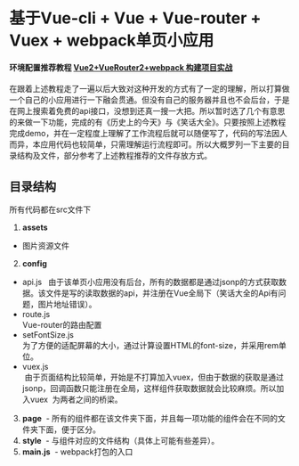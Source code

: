 # 基于Vue-cli + Vue + Vue-router + Vuex + webpack单页小应用
#### 环境配置推荐教程 [Vue2+VueRouter2+webpack 构建项目实战](http://blog.csdn.net/ycm_920414/article/details/61913385)

在跟着上述教程走了一遍以后大致对这种开发的方式有了一定的理解，所以打算做一个自己的小应用进行一下融会贯通。但没有自己的服务器并且也不会后台，于是
在网上搜索着免费的api接口，没想到还真一搜一大把。所以暂时选了几个有意思的来做一下功能，完成的有《历史上的今天》与《笑话大全》。只要按照上述教程完成demo，并在一定程度上理解了工作流程后就可以随便写了，代码的写法因人而异，本应用代码也较简单，只需理解运行流程即可。所以大概罗列一下主要的目录结构及文件，部分参考了上述教程推荐的文件存放方式。
## 目录结构
所有代码都在src文件下

1. **assets**
 - 图片资源文件
2. **config**
 - api.js  
 由于该单页小应用没有后台，所有的数据都是通过jsonp的方式获取数据。该文件是写的读取数据的api，并注册在Vue全局下（笑话大全的Api有问题，图片地址错误）。
- route.js  
 Vue-router的路由配置
- setFontSize.js  
 为了方便的适配屏幕的大小，通过计算设置HTML的font-size，并采用rem单位。
- vuex.js  
  由于页面结构比较简单，开始是不打算加入vuex，但由于数据的获取是通过jsonp，回调函数只能注册在全局，这样组件获取数据就会比较麻烦。所以加入vuex
  为两者之间的桥梁。
3. **page**
  - 所有的组件都在该文件夹下面，并且每一项功能的组件会在不同的文件夹下面，便于区分。
4. **style**
  - 与组件对应的文件结构（具体上可能有些差异）。
5. **main.js**
  - webpack打包的入口
  

